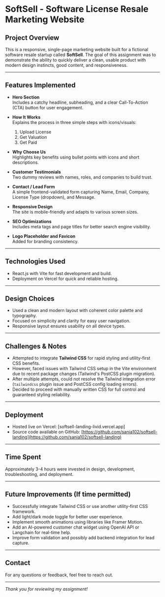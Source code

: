 # SoftSell - Software License Resale Marketing Website

## Project Overview

This is a responsive, single-page marketing website built for a fictional software resale startup called **SoftSell**. The goal of this assignment was to demonstrate the ability to quickly deliver a clean, usable product with modern design instincts, good content, and responsiveness.

---

## Features Implemented

- **Hero Section**  
  Includes a catchy headline, subheading, and a clear Call-To-Action (CTA) button for user engagement.

- **How It Works**  
  Explains the process in three simple steps with icons/visuals:  
  1. Upload License  
  2. Get Valuation  
  3. Get Paid

- **Why Choose Us**  
  Highlights key benefits using bullet points with icons and short descriptions.

- **Customer Testimonials**  
  Two dummy reviews with names, roles, and companies to build trust.

- **Contact / Lead Form**  
  A simple frontend-validated form capturing Name, Email, Company, License Type (dropdown), and Message.

- **Responsive Design**  
  The site is mobile-friendly and adapts to various screen sizes.

- **SEO Optimizations**  
  Includes meta tags and page titles for better search engine visibility.

- **Logo Placeholder and Favicon**  
  Added for branding consistency.

---

## Technologies Used

- React.js with Vite for fast development and build.
- Deployment on Vercel for quick and reliable hosting.

---

## Design Choices

- Used a clean and modern layout with coherent color palette and typography.
- Focused on simplicity and clarity for easy user navigation.
- Responsive layout ensures usability on all device types.

---

## Challenges & Notes

- Attempted to integrate **Tailwind CSS** for rapid styling and utility-first CSS benefits.  
- However, faced issues with Tailwind CSS setup in the Vite environment due to recent package changes (Tailwind's PostCSS plugin migration).  
- After multiple attempts, could not resolve the Tailwind integration error (`tailwindcss` plugin issue and PostCSS config loading errors).  
- Decided to proceed with manually written CSS for full control and guaranteed styling reliability.

---

## Deployment

- Hosted live on Vercel: [softsell-landing-livid.vercel.app]
- Source code available on GitHub: [https://github.com/sania102/softsell-landing](https://github.com/sania102/softsell-landing)

---

## Time Spent

Approximately 3-4 hours were invested in design, development, troubleshooting, and deployment.

---

## Future Improvements (If time permitted)

- Successfully integrate Tailwind CSS or use another utility-first CSS framework.
- Add light/dark mode toggle for better user experience.
- Implement smooth animations using libraries like Framer Motion.
- Add an AI-powered customer chat widget using OpenAI API or Langchain for real-time help.
- Improve form validation and possibly add backend integration for lead capture.

---

## Contact

For any questions or feedback, feel free to reach out.

---

*Thank you for reviewing my assignment!*
